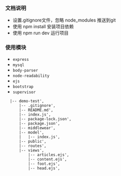 ### 文档说明
- 设置.gitignore文件，忽略 node_modules 推送到git
- 使用 npm install 安装项目依赖
- 使用 npm run dev 运行项目

### 使用模块
- `express` 
-  `mysql`
-  `body-parser`
-  `node-readability`
-  `ejs`
-  `bootstrap`
-  `supervisor`

```
  |-- demo-test',
      |-- .gitignore',
      |-- README.md',
      |-- index.js',
      |-- package-lock.json',
      |-- package.json',
      |-- middlewear',
      |-- model',
      |   |-- index.js',
      |-- public',
      |-- routes',
      |-- views',
          |-- articles.ejs',
          |-- content.ejs',
          |-- foot.ejs',
          |-- head.ejs',
  
  ```
